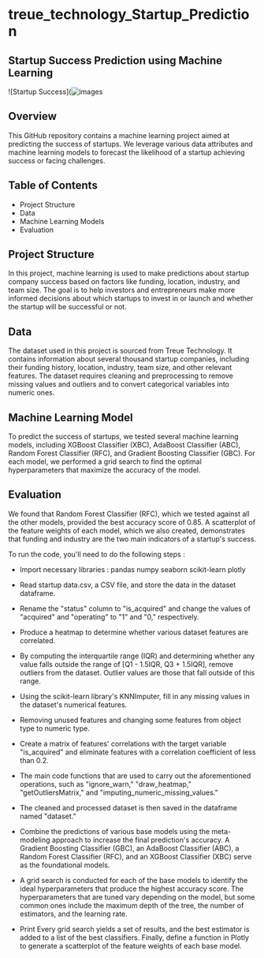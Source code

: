# treue_technology_Startup_Prediction
## Startup Success Prediction using Machine Learning

![Startup Success](![images](https://github.com/imshubhamkore/treue_technology_Startup_Prediction/assets/128685230/e22fc82f-7f41-4d21-aed9-cb5ff3fed6d3)


## Overview

This GitHub repository contains a machine learning project aimed at predicting the success of startups. We leverage various data attributes and machine learning models to forecast the likelihood of a startup achieving success or facing challenges.

## Table of Contents
- Project Structure
- Data
- Machine Learning Models
- Evaluation

## Project Structure
In this project, machine learning is used to make predictions about startup company success based on factors like funding, location, industry, and team size. The goal is to help investors and entrepreneurs make more informed decisions about which startups to invest in or launch and whether the startup will be successful or not.

## Data
The dataset used in this project is sourced from Treue Technology. It contains information about several thousand startup companies, including their funding history, location, industry, team size, and other relevant features. The dataset requires cleaning and preprocessing to remove missing values and outliers and to convert categorical variables into numeric ones.

## Machine Learning Model
To predict the success of startups, we tested several machine learning models, including XGBoost Classifier (XBC), AdaBoost Classifier (ABC), Random Forest Classifier (RFC), and Gradient Boosting Classifier (GBC). For each model, we performed a grid search to find the optimal hyperparameters that maximize the accuracy of the model.

## Evaluation
We found that Random Forest Classifier (RFC), which we tested against all the other models, provided the best accuracy score of 0.85. A scatterplot of the feature weights of each model, which we also created, demonstrates that funding and industry are the two main indicators of a startup's success.


To run the code, you'll need to do the following steps :

- Import necessary libraries :
  pandas
  numpy
  seaborn
  scikit-learn
  plotly

- Read startup data.csv, a CSV file, and store the data in the dataset dataframe.

- Rename the "status" column to "is_acquired" and change the values of "acquired" and "operating" to "1" and "0," respectively.

- Produce a heatmap to determine whether various dataset features are correlated.

- By computing the interquartile range (IQR) and determining whether any value falls outside the range of [Q1 - 1.5IQR, Q3 + 1.5IQR], remove outliers from the dataset. Outlier values are those that fall outside of this range.

- Using the scikit-learn library's KNNImputer, fill in any missing values in the dataset's numerical features.

- Removing unused features and changing some features from object type to numeric type.

- Create a matrix of features' correlations with the target variable "is_acquired" and eliminate features with a correlation coefficient of less than 0.2.

- The main code functions that are used to carry out the aforementioned operations, such as "ignore_warn," "draw_heatmap," "getOutliersMatrix," and "imputing_numeric_missing_values."

- The cleaned and processed dataset is then saved in the dataframe named "dataset."

- Combine the predictions of various base models using the meta-modeling approach to increase the final prediction's accuracy. A Gradient Boosting Classifier (GBC), an AdaBoost Classifier (ABC), a Random Forest Classifier (RFC), and an XGBoost Classifier (XBC) serve as the foundational models.

- A grid search is conducted for each of the base models to identify the ideal hyperparameters that produce the highest accuracy score. The hyperparameters that are tuned vary depending on the model, but some common ones include the maximum depth of the tree, the number of estimators, and the learning rate.

- Print Every grid search yields a set of results, and the best estimator is added to a list of the best classifiers. Finally, define a function in Plotly to generate a scatterplot of the feature weights of each base model.




